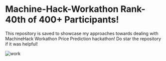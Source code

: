 # Machine-Hack-Workathon Rank-40th of 400+ Participants!
This repository is saved to showcase my approaches towards dealing with MachineHack Workathon Price Prediction hackathon! Do star the repository if it was helpful!

![work](https://user-images.githubusercontent.com/63406916/115102783-e018bf00-9f6a-11eb-8d5f-d87f0235795f.PNG)
